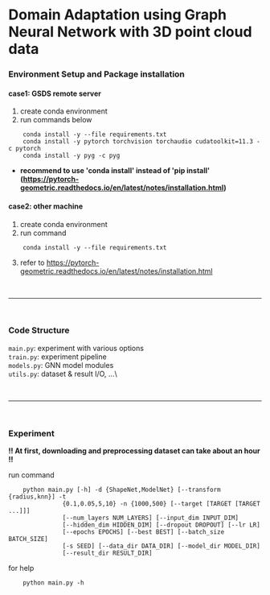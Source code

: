 # Domain Adaptation using Graph Neural Network with 3D point cloud data

### Environment Setup and Package installation

#### case1: GSDS remote server
1. create conda environment
2. run commands below
```
    conda install -y --file requirements.txt
    conda install -y pytorch torchvision torchaudio cudatoolkit=11.3 -c pytorch
    conda install -y pyg -c pyg
```
- **recommend to use 'conda install' instead of 'pip install' (https://pytorch-geometric.readthedocs.io/en/latest/notes/installation.html)**

#### case2: other machine
1. create conda environment
2. run command
```
    conda install -y --file requirements.txt
```
3. refer to https://pytorch-geometric.readthedocs.io/en/latest/notes/installation.html

</br>

---

</br>

### Code Structure
`main.py`: experiment with various options\
`train.py`: experiment pipeline\
`models.py`: GNN model modules\
`utils.py`: dataset & result I/O, ...\

</br>

---

</br>

### Experiment

**!! At first, downloading and preprocessing dataset can take about an hour !!**

run command
```
    python main.py [-h] -d {ShapeNet,ModelNet} [--transform {radius,knn}] -t
               {0.1,0.05,5,10} -n {1000,500} [--target [TARGET [TARGET ...]]]
               [--num_layers NUM_LAYERS] [--input_dim INPUT_DIM]
               [--hidden_dim HIDDEN_DIM] [--dropout DROPOUT] [--lr LR]
               [--epochs EPOCHS] [--best BEST] [--batch_size BATCH_SIZE]
               [-s SEED] [--data_dir DATA_DIR] [--model_dir MODEL_DIR]
               [--result_dir RESULT_DIR]
```
for help
```
    python main.py -h
```